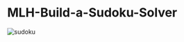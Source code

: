 # MLH-Build-a-Sudoku-Solver

![sudoku](https://user-images.githubusercontent.com/83027100/149134988-75b8553b-7521-44c4-a9ab-a10487e233cf.png)

